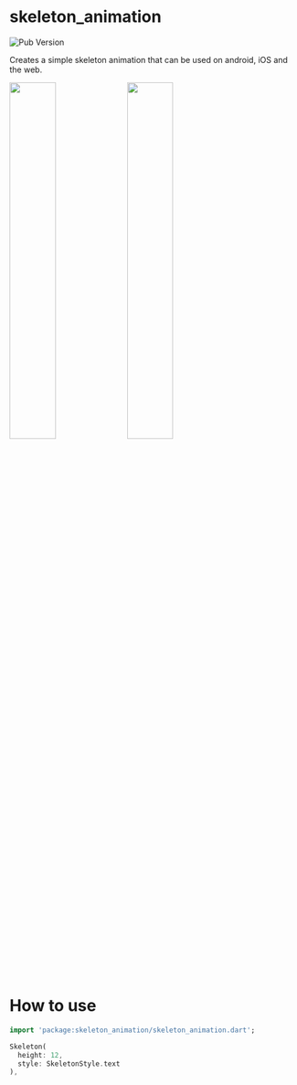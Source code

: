 # skeleton_animation

![Pub Version](https://img.shields.io/pub/v/skeleton_animation)

Creates a simple skeleton animation that can be used on android, iOS and the web.

<p>
  <img src="https://github.com/wjtje/flutter-skeleton-animation/blob/master/screenshots/dark_mode.gif?raw=true" width="40%"/>
  <img src="https://github.com/wjtje/flutter-skeleton-animation/blob/master/screenshots/light_mode.gif?raw=true" width="40%"/>
</p>

# How to use

```dart
import 'package:skeleton_animation/skeleton_animation.dart';
```

```dart
Skeleton(
  height: 12,
  style: SkeletonStyle.text
),
```